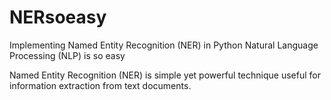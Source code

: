 # NERsoeasy
Implementing Named Entity Recognition (NER) in Python Natural Language Processing (NLP) is so easy

Named Entity Recognition (NER) is simple yet powerful technique useful for information extraction from text documents.
